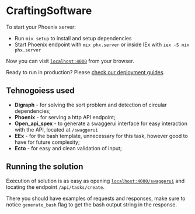 # CraftingSoftware

To start your Phoenix server:

  * Run `mix setup` to install and setup dependencies
  * Start Phoenix endpoint with `mix phx.server` or inside IEx with `iex -S mix phx.server`

Now you can visit [`localhost:4000`](http://localhost:4000) from your browser.

Ready to run in production? Please [check our deployment guides](https://hexdocs.pm/phoenix/deployment.html).

## Tehnogoiess used

* **Digraph** - for solving the sort problem and detection of circular dependencies;
* **Phoenix** - for serving a http API endpoint;
* **Open_api_spex** - to generate a swaggerui interface for easy interaction with the API, located at `/swaggerui`
* **EEx** - for the bash template, unnecessary for this task, however good to have for future complexity;
* **Ecto** - for easy and clean validation of input;

## Running the solution

Execution of solution is as easy as opening [`localhost:4000/swaggerui`](http://localhost:4000/swaggerui) and locating the endpoint `/api/tasks/create`.

There you should have examples of requests and responses, make sure to notice `generate_bash` flag to get the bash output string in the response.